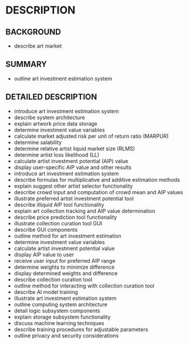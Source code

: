 # DESCRIPTION

## BACKGROUND

- describe art market

## SUMMARY

- outline art investment estimation system

## DETAILED DESCRIPTION

- introduce art investment estimation system
- describe system architecture
- explain artwork price data storage
- determine investment value variables
- calculate market adjusted risk per unit of return ratio (MARPUR)
- determine salability
- determine relative artist liquid market size (RLMS)
- determine artist loss likelihood (LL)
- calculate artist investment potential (AIP) value
- display user-specific AIP value and other results
- introduce art investment estimation system
- describe formulas for multiplicative and additive estimation methods
- explain suggest other artist selector functionality
- describe crowd input and computation of crowd mean and AIP values
- illustrate preferred artist investment potential tool
- describe illiquid AIP tool functionality
- explain art collection tracking and AIP value determination
- describe price prediction tool functionality
- illustrate collection curation tool GUI
- describe GUI components
- outline method for art investment estimation
- determine investment value variables
- calculate artist investment potential value
- display AIP value to user
- receive user input for preferred AIP range
- determine weights to minimize difference
- display determined weights and difference
- describe collection curation tool
- outline method for interacting with collection curation tool
- describe AI model training
- illustrate art investment estimation system
- outline computing system architecture
- detail logic subsystem components
- explain storage subsystem functionality
- discuss machine learning techniques
- describe training procedures for adjustable parameters
- outline privacy and security considerations

